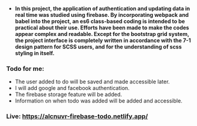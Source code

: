 - #### In this project, the application of authentication and updating data in real time was studied using firebase. By incorporating webpack and babel into the project, an es6 class-based coding is intended to be practical about their use. Efforts have been made to make the codes appear complex and readable. Except for the bootstrap grid system, the project interface is completely written in accordance with the 7-1 design pattern for SCSS users, and for the understanding of scss styling in itself.

### Todo for me: 
* The user added to do will be saved and made accessible later.
* I will add google and facebook authentication. 
* The firebase storage feature will be added.
* Information on when todo was added will be added and accessible.

### Live: https://alcnuvr-firebase-todo.netlify.app/
